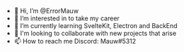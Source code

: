 - 👋 Hi, I’m @ErrorMauw
- 👀 I’m interested in to take my career
- 🌱 I’m currently learning SvelteKit, Electron and BackEnd
- 💞️ I'm looking to collaborate with new projects that arise
- 📫 How to reach me Discord: Mauw#5312
